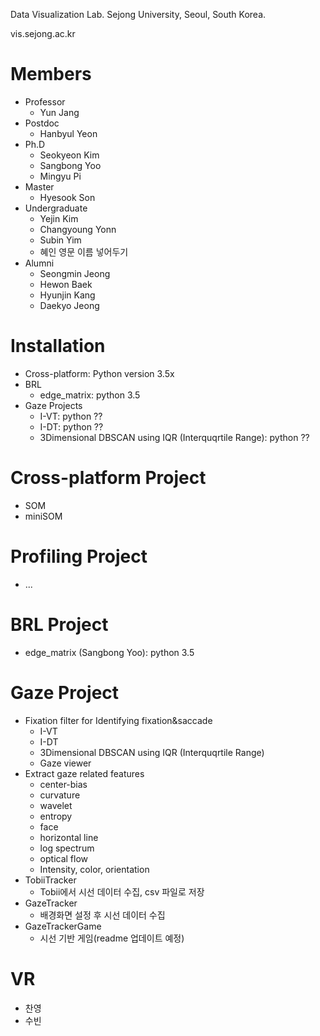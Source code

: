 Data Visualization Lab.
Sejong University,
Seoul, South Korea.

vis.sejong.ac.kr

# Members
- Professor
  - Yun Jang
- Postdoc
  - Hanbyul Yeon
- Ph.D 
  - Seokyeon Kim
  - Sangbong Yoo
  - Mingyu Pi
- Master
  - Hyesook Son
- Undergraduate
  - Yejin Kim
  - Changyoung Yonn
  - Subin Yim
  - 혜인 영문 이름 넣어두기
- Alumni
  - Seongmin Jeong
  - Hewon Baek
  - Hyunjin Kang
  - Daekyo Jeong

# Installation
- Cross-platform: Python version 3.5x
- BRL
  - edge_matrix: python 3.5
- Gaze Projects
  - I-VT: python ??
  - I-DT: python ??
  - 3Dimensional DBSCAN using IQR (Interquqrtile Range): python ??


# Cross-platform Project
- SOM
- miniSOM


# Profiling Project
- ...


# BRL Project
- edge_matrix (Sangbong Yoo): python 3.5


# Gaze Project
- Fixation filter for Identifying fixation&saccade
  - I-VT
  - I-DT
  - 3Dimensional DBSCAN using IQR (Interquqrtile Range)
  - Gaze viewer
- Extract gaze related features
  - center-bias
  - curvature
  - wavelet
  - entropy
  - face
  - horizontal line
  - log spectrum
  - optical flow
  - Intensity, color, orientation
- TobiiTracker
  - Tobii에서 시선 데이터 수집, csv 파일로 저장
- GazeTracker
  - 배경화면 설정 후 시선 데이터 수집
- GazeTrackerGame
  - 시선 기반 게임(readme 업데이트 예정)

# VR
- 찬영
- 수빈

